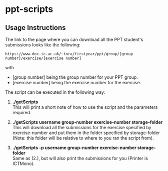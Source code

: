 ppt-scripts
===========

Usage Instructions
------------------
The link to the page where you can download all the PPT student's submissions looks like the following:

	https://www.doc.ic.ac.uk/~tora/firstyear/ppt/group/[group number]/exercise/[exercise number]

with  
- [group number] being the group number for your PPT group. 
- [exercise number] being the exercise number for the exercise.

The script can be executed in the following way:

1. **./getScripts**  
   This will print a short note of how to use the script and the parameters required.

2. **./getScripts username group-number exercise-number storage-folder**  
   This will download all the submissions for the exercise specified by exercise-number
   and put them in the folder specified by storage-folder (Note: this folder will be
   relative to where to you ran the script from).

3. **./getScripts -p username group-number exercise-number storage-folder**  
   Same as (2.), but will also print the submissions for you (Printer is ICTMono).
